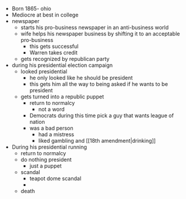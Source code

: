 - Born 1865- ohio
- Mediocre at best in college
- newspaper
	- starts his pro-business newspaper in an anti-business world
	- wife helps his newspaper business by shifting it to an acceptable pro-business
		- this gets successful
		- Warren takes credit
	- gets recognized by republican party
- during his presidential election campaign
	- looked presidential
		- he only looked like he should be president
		- this gets him all the way to being asked if he wants to be president
	- gets turned into a republic puppet
		- return to normalcy
			- not a word
		- Democrats during this time pick a guy that wants league of nation
		- was a bad person
			- had a mistress
			- liked gambling and [[18th amendment|drinking]]
- During his presidential running
	- return to normalcy
	- do nothing president
		- just a puppet
	- scandal
		- teapot dome scandal
		- 
	- death